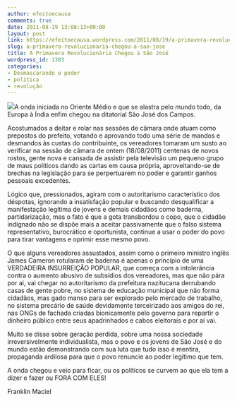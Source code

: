 ```yaml
---
author: efeitoecausa
comments: true
date: 2011-08-19 13:08:13+00:00
layout: post
link: https://efeitoecausa.wordpress.com/2011/08/19/a-primavera-revolucionaria-chegou-a-sao-jose/
slug: a-primavera-revolucionaria-chegou-a-sao-jose
title: A Primavera Revolucionária Chegou à São José
wordpress_id: 1303
categories:
- Desmascarando o poder
- política
- revolução
---
```


[![](http://efeitoecausa.files.wordpress.com/2011/08/primavera-joseense.jpg)](http://efeitoecausa.files.wordpress.com/2011/08/primavera-joseense.jpg)A onda iniciada no Oriente Médio e que se alastra pelo mundo todo, da Europa à Índia enfim chegou na ditatorial São José dos Campos.

Acostumados a deitar e rolar nas sessões de câmara onde atuam como prepostos do prefeito, votando e aprovando todo uma série de mandos e desmandos às custas do contribuinte, os vereadores tomaram um susto ao verificar na sessão de câmara de ontem (18/08/2011) centenas de novos rostos, gente nova e cansada de assistir pela televisão um pequeno grupo de maus políticos dando as cartas em causa própria, aproveitando-se de brechas na legislação para se perpertuarem no poder e garantir ganhos pessoais excedentes.

Lógico que, pressionados, agiram com o autoritarismo característico dos déspotas, ignorando a insatisfação popular e buscando desqualificar a manifestação legítima de jovens e demais cidadãos como baderna, partidarização, mas o fato é que a gota transbordou o copo, que o cidadão indignado não se dispõe mais a aceitar passivamente que o falso sistema representativo, burocrático e oportunista, continue a usar o poder do povo para tirar vantagens e oprimir esse mesmo povo.

O que alguns vereadores assustados, assim como o primeiro ministro inglês James Cameron rotularam de baderna é apenas o princípio de uma VERDADEIRA INSURREIÇÃO POPULAR, que começa com a intolerância contra o aumento abusivo de subsídios dos vereadores, mas que não pára por ai, vai chegar no autoritarismo da prefeitura nazitucana derrubando casas de gente pobre, no sistema de educação municipal que não forma cidadãos, mas gado manso para ser explorado pelo mercado de trabalho, no sistema precário de saúde devidamente terceirizado aos amigos do rei, nas ONGs de fachada criadas bionicamente pelo governo para repartir o dinheiro público entre seus apadrinhados e cabos eleitorais e por aí vai.

Muito se disse sobre geração perdida, sobre uma nossa sociedade irreversivelmente individualista, mas o povo e os jovens de São José e do mundo estão demonstrando com sua luta que tudo isso é mentira, propaganda ardilosa para que o povo renuncie ao poder legítimo que tem.

A onda chegou e veio para ficar, ou os políticos se curvem ao que ela tem a dizer e fazer ou FORA COM ELES!



Franklin Maciel
